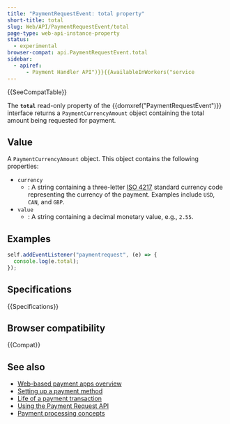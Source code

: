 ```yaml
---
title: "PaymentRequestEvent: total property"
short-title: total
slug: Web/API/PaymentRequestEvent/total
page-type: web-api-instance-property
status:
  - experimental
browser-compat: api.PaymentRequestEvent.total
sidebar:
  - apiref:
      - Payment Handler API")}}{{AvailableInWorkers("service
---
```


{{SeeCompatTable}}

The **`total`** read-only property of the {{domxref("PaymentRequestEvent")}} interface returns a
`PaymentCurrencyAmount` object containing the total amount being requested for payment.

## Value

A `PaymentCurrencyAmount` object. This object contains the following properties:

- `currency`
  - : A string containing a three-letter [ISO 4217](https://www.iso.org/iso-4217-currency-codes.html) standard currency code representing the currency of the payment. Examples include `USD`, `CAN`, and `GBP`.
- `value`
  - : A string containing a decimal monetary value, e.g., `2.55`.

## Examples

```js
self.addEventListener("paymentrequest", (e) => {
  console.log(e.total);
});
```

## Specifications

{{Specifications}}

## Browser compatibility

{{Compat}}

## See also

- [Web-based payment apps overview](https://web.dev/articles/web-based-payment-apps-overview)
- [Setting up a payment method](https://web.dev/articles/setting-up-a-payment-method)
- [Life of a payment transaction](https://web.dev/articles/life-of-a-payment-transaction)
- [Using the Payment Request API](/en-US/docs/Web/API/Payment_Request_API/Using_the_Payment_Request_API)
- [Payment processing concepts](/en-US/docs/Web/API/Payment_Request_API/Concepts)
